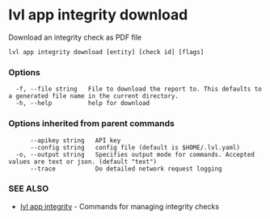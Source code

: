 # lvl app integrity download

Download an integrity check as PDF file

```
lvl app integrity download [entity] [check id] [flags]
```

### Options

```
  -f, --file string   File to download the report to. This defaults to a generated file name in the current directory.
  -h, --help          help for download
```

### Options inherited from parent commands

```
      --apikey string   API key
      --config string   config file (default is $HOME/.lvl.yaml)
  -o, --output string   Specifies output mode for commands. Accepted values are text or json. (default "text")
      --trace           Do detailed network request logging
```

### SEE ALSO

* [lvl app integrity](lvl_app_integrity.md)	 - Commands for managing integrity checks

